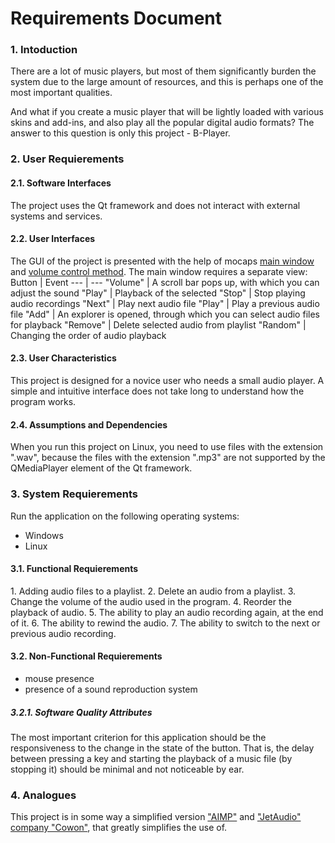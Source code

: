 # Requirements Document
### 1\. Intoduction
There are a lot of music players, but most of them significantly burden the system due to the large amount of resources, and this is perhaps one of the most important qualities.

And what if you create a music player that will be lightly loaded with various skins and add-ins, and also play all the popular digital audio formats? The answer to this question is only this project - B-Player.

### 2\. User Requierements
#### 2.1\. Software Interfaces
The project uses the Qt framework and does not interact with external systems and services.
#### 2.2\. User Interfaces
The GUI of the project is presented with the help of mocaps [main window](https://github.com/steppbol/B-Player/blob/master/docs/Project%20Documentation/mockups/MainWindow.png) and [volume control method](https://raw.githubusercontent.com/steppbol/B-Player/master/docs/Project%20Documentation/mockups/ShowVolume.png).
The main window requires a separate view:
Button | Event
--- | ---
"Volume" | A scroll bar pops up, with which you can adjust the sound
"Play" | Playback of the selected
"Stop" | Stop playing audio recordings
"Next" | Play next audio file
"Play" | Play a previous audio file
"Add" | An explorer is opened, through which you can select audio files for playback
"Remove" | Delete selected audio from playlist
"Random" | Changing the order of audio playback

#### 2.3\. User Characteristics
This project is designed for a novice user who needs a small audio player. A simple and intuitive interface does not take long to understand how the program works.
#### 2.4\. Assumptions and Dependencies
When you run this project on Linux, you need to use files with the extension ".wav", because the files with the extension ".mp3" are not supported by the QMediaPlayer element of the Qt framework.
### 3\. System Requierements
Run the application on the following operating systems:
* Windows
* Linux
#### 3.1\. Functional Requierements
  1\. Adding audio files to a playlist.
  2\. Delete an audio from a playlist.
  3\. Change the volume of the audio used in the program.
  4\. Reorder the playback of audio.
  5\. The ability to play an audio recording again, at the end of it.
  6\. The ability to rewind the audio.
  7\. The ability to switch to the next or previous audio recording.
#### 3.2\. Non-Functional Requierements
* mouse presence
* presence of a sound reproduction system
##### 3.2.1\. Software Quality Attributes
The most important criterion for this application should be the responsiveness to the change in the state of the button. That is, the delay between pressing a key and starting the playback of a music file (by stopping it) should be minimal and not noticeable by ear.
### 4\. Analogues
This project is in some way a simplified version ["AIMP"](http://www.aimp.ru/) and ["JetAudio" company "Cowon"](http://www.jetaudio.com/), that greatly simplifies the use of.
